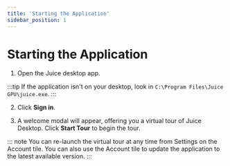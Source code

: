 ```yaml
---
title: 'Starting the Application'
sidebar_position: 1
---
```


# Starting the Application

1.  Open the Juice desktop app.

:::tip
If the application isn't on your desktop, look in `C:\Program Files\Juice GPU\juice.exe`.
:::

2.  Click **Sign in**.

3.  A welcome modal will appear, offering you a virtual tour of Juice Desktop. Click **Start Tour** to begin the tour.

::: note
You can re-launch the virtual tour at any time from Settings on the Account tile. You can also use the Account tile to update the application to the latest available version.
:::
